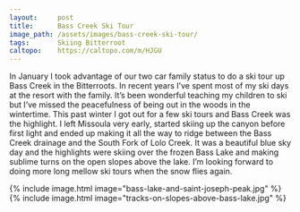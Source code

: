 ```yaml
---
layout:     post
title:      Bass Creek Ski Tour
image_path: /assets/images/bass-creek-ski-tour/
tags:       Skiing Bitterroot
caltopo:    https://caltopo.com/m/HJGU
---
```

In January I took advantage of our two car family status to do a ski tour up Bass Creek in the Bitterroots. In recent years I’ve spent most of my ski days at the resort with the family. It’s been wonderful teaching my children to ski but I’ve missed the peacefulness of being out in the woods in the wintertime. This past winter I got out for a few ski tours and Bass Creek was the highlight. I left Missoula very early, started skiing up the canyon before first light and ended up making it all the way to ridge between the Bass Creek drainage and the South Fork of Lolo Creek. It was a beautiful blue sky day and the highlights were skiing over the frozen Bass Lake and making sublime turns on the open slopes above the lake. I’m looking forward to doing more long mellow ski tours when the snow flies again.

{% include image.html image="bass-lake-and-saint-joseph-peak.jpg" %}
{% include image.html image="tracks-on-slopes-above-bass-lake.jpg" %}
